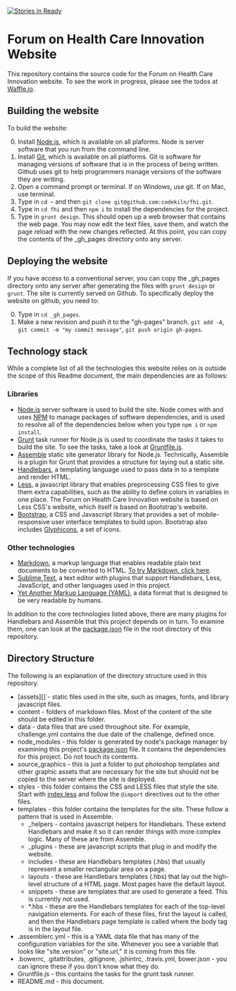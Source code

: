 [![Stories in Ready](https://badge.waffle.io/codekiln/fhi.png?label=ready&title=Ready)](https://waffle.io/codekiln/fhi)

# Forum on Health Care Innovation Website
This repository contains the source code for the Forum on Health Care Innovation website. To see the work in progress, please see the todos at [Waffle.io](https://waffle.io/codekiln/fhi).

## Building the website
To build the website: 

0. Install [Node.js](http://nodejs.org/), which is available on all plaforms. Node is server software that you run from the command line. 
0. Install [Git](http://git-scm.com/), which is available on all platforms. Git is software for managing versions of software that is in the process of being written. Github uses git to help programmers manage versions of the software they are writing.
0. Open a command prompt or terminal. If on Windows, use git. If on Mac, use terminal.
0. Type in `cd ~` and then `git clone git@github.com:codekiln/fhi.git`. 
0. Type in `cd fhi` and then `npm i` to install the dependencies for the project. 
0. Type in `grunt design`. This should open up a web browser that contains the web page. You may now edit the text files, save them, and watch the page reload with the new changes reflected. At this point, you can copy the contents of the _gh_pages directory onto any server.

## Deploying the website
If you have access to a conventional server, you can copy the _gh_pages directory onto any server after generating the files with `grunt design` or `grunt`. The site is currently served on Github. To specifically deploy the website on github, you need to:

0. Type in `cd _gh_pages`. 
0. Make a new revision and push it to the "gh-pages" branch. `git add -A`, `git commit -m "my commit message"`, `git push origin gh-pages`. 

## Technology stack
While a complete list of all the technologies this website relies on is outside the scope of this Readme document, the main dependencies are as follows: 

### Libraries

+ [Node.js](http://nodejs.org/) server software is used to build the site. Node comes with and uses [NPM](https://www.npmjs.org/) to manage packages of software dependencies, and is used to resolve all of the dependencies below when you type `npm i` or `npm install`. 
+ [Grunt](http://gruntjs.com/) task runner for Node.js is used to coordinate the tasks it takes to build the site. To see the tasks, take a look at [Gruntfile.js](Gruntfile.js). 
+ [Assemble](http://assemble.io/) static site generator library for Node.js. Technically, Assemble is a plugin for Grunt that provides a structure for laying out a static site.
+ [Handlebars](http://handlebarsjs.com/), a templating language used to pass data in to a template and render HTML.
+ [Less](http://lesscss.org/), a javascript library that enables preprocessing CSS files to give them extra capabilities, such as the ability to define colors in variables in one place. The Forum on Health Care Innovation website is based on Less CSS's website, which itself is based on Bootstrap's website.
+ [Bootstrap](http://getbootstrap.com/), a CSS and Javascript library that provides a set of mobile-responsive user interface templates to build upon. Bootstrap also includes [Glyphicons](http://getbootstrap.com/components/), a set of icons.  

### Other technologies

+ [Markdown](http://en.wikipedia.org/wiki/Markdown#Example), a markup language that enables readable plain text documents to be converted to HTML. [To try Markdown, click here](http://markdown-here.com/livedemo.html).
+ [Sublime Text](http://www.sublimetext.com/), a text editor with plugins that support Handlebars, Less, JavaScript, and other languages used in this project.
+ [Yet Another Markup Language (YAML)](http://en.wikipedia.org/wiki/YAML#Examples), a data format that is designed to be very readable by humans.

In addition to the core technologies listed above, there are many plugins for Handlebars and Assemble that this project depends on in turn. To examine them, one can look at the [package.json](package.json) file in the root directory of this repository. 

## Directory Structure
The following is an explanation of the directory structure used in this repository.

* [assets][] 	- static files used in the site, such as images, fonts, and library javascript files.
* content 	- folders of markdown files. Most of the content of the site should be edited in this folder.
* data 		- data files that are used throughout site. For example, challenge.yml contains the due date of the challenge, defined once.
* node_modules - this folder is generated by node's package manager by examining this project's [package.json](package.json) file. It contains the dependencies for this project. Do not touch its contents.  
* source_graphics - this is just a folder to put photoshop templates and other graphic assets that are necessary for the site but should not be copied to the server where the site is deployed.
* styles - this folder contains the CSS and LESS files that style the site. Start with [index.less](styles/index.less) and follow the `@import` directives out to the other files.
* templates - this folder contains the templates for the site. These follow a pattern that is used in Assemble.
  * _helpers - contains javascript helpers for Handlebars. These extend Handlebars and make it so it can render things with more complex logic. Many of these are from Assemble.
  * _plugins - these are javascript scripts that plug in and modify the website. 
  * includes - these are Handlebars templates (.hbs) that usually represent a smaller rectangular area on a page. 
  * layouts - these are Handlebars templates (.hbs) that lay out the high-level structure of a HTML page. Most pages have the default layout.
  * snippets - these are templates that are used to generate a feed. This is currently not used. 
  * *.hbs - these are the Handlebars templates for each of the top-level navigation elements. For each of these files, first the layout is called, and then the Handlebars page template is called where the body tag is in the layout file. 
* .assemblerc.yml - this is a YAML data file that has many of the configuration variables for the site. Whenever you see a variable that looks like "site.version" or "site.url," it is coming from this file.
* .bowerrc, .gitattributes, .gitignore, .jshintrc, .travis.yml, bower.json - you can ignore these if you don't know what they do.
* Gruntfile.js - this contains the tasks for the grunt task runner. 
* README.md - this document. 
